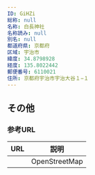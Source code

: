```yaml
---
ID: GiHZi
総称: null
名称: 白長神社
名称読み: null
別名: null
都道府県: 京都府
区域: 宇治市
緯度: 34.8798928
経度: 135.8022442
郵便番号: 6110021
住所: 京都府宇治市宇治大谷１−１
---
```


## その他

### 参考URL

| URL | 説明          |
| --- | ------------- |
|     | OpenStreetMap |
